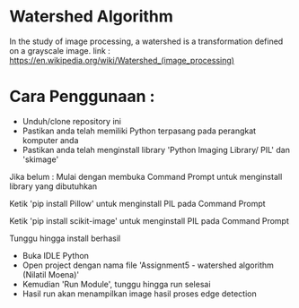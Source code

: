 # Watershed Algorithm
In the study of image processing, a watershed is a transformation defined on a grayscale image. link : https://en.wikipedia.org/wiki/Watershed_(image_processing)

# Cara Penggunaan :
- Unduh/clone repository ini
- Pastikan anda telah memiliki Python terpasang pada perangkat komputer anda
- Pastikan anda telah menginstall library 'Python Imaging Library/ PIL' dan 'skimage'

Jika belum : Mulai dengan membuka Command Prompt untuk menginstall library yang dibutuhkan

Ketik 'pip install Pillow' untuk menginstall PIL pada Command Prompt

Ketik 'pip install scikit-image' untuk menginstall PIL pada Command Prompt

Tunggu hingga install berhasil
- Buka IDLE Python
- Open project dengan nama file 'Assignment5 - watershed algorithm (Nilatil Moena)'
- Kemudian 'Run Module', tunggu hingga run selesai
- Hasil run akan menampilkan image hasil proses edge detection
